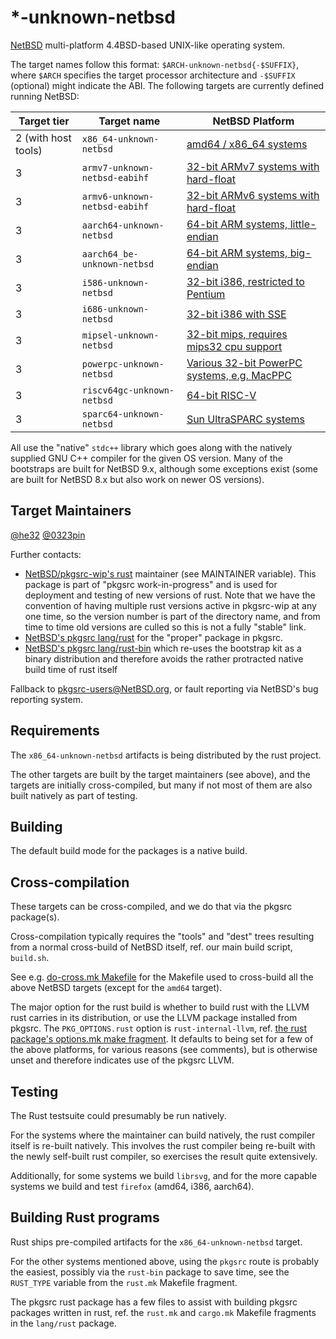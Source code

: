 # \*-unknown-netbsd

[NetBSD] multi-platform 4.4BSD-based UNIX-like operating system.

[NetBSD]: https://www.NetBSD.org/

The target names follow this format: `$ARCH-unknown-netbsd{-$SUFFIX}`,
where `$ARCH` specifies the target processor architecture and
`-$SUFFIX` (optional) might indicate the ABI. The following targets
are currently defined running NetBSD:

| Target tier         | Target name                   | NetBSD Platform                                                                      |
|---------------------|-------------------------------|--------------------------------------------------------------------------------------|
| 2 (with host tools) | `x86_64-unknown-netbsd`       | [amd64 / x86_64 systems](https://wiki.netbsd.org/ports/amd64/)                       |
| 3                   | `armv7-unknown-netbsd-eabihf` | [32-bit ARMv7 systems with hard-float](https://wiki.netbsd.org/ports/evbarm/)        |
| 3                   | `armv6-unknown-netbsd-eabihf` | [32-bit ARMv6 systems with hard-float](https://wiki.netbsd.org/ports/evbarm/)        |
| 3                   | `aarch64-unknown-netbsd`      | [64-bit ARM systems, little-endian](https://wiki.netbsd.org/ports/evbarm/)           |
| 3                   | `aarch64_be-unknown-netbsd`   | [64-bit ARM systems, big-endian](https://wiki.netbsd.org/ports/evbarm/)              |
| 3                   | `i586-unknown-netbsd`         | [32-bit i386, restricted to Pentium](https://wiki.netbsd.org/ports/i386/)            |
| 3                   | `i686-unknown-netbsd`         | [32-bit i386 with SSE](https://wiki.netbsd.org/ports/i386/)                          |
| 3                   | `mipsel-unknown-netbsd`       | [32-bit mips, requires mips32 cpu support](https://wiki.netbsd.org/ports/evbmips/)   |
| 3                   | `powerpc-unknown-netbsd`      | [Various 32-bit PowerPC systems, e.g. MacPPC](https://wiki.netbsd.org/ports/macppc/) |
| 3                   | `riscv64gc-unknown-netbsd`    | [64-bit RISC-V](https://wiki.netbsd.org/ports/riscv/)                                |
| 3                   | `sparc64-unknown-netbsd`      | [Sun UltraSPARC systems](https://wiki.netbsd.org/ports/sparc64/)                     |

All use the "native" `stdc++` library which goes along with the natively
supplied GNU C++ compiler for the given OS version.  Many of the bootstraps
are built for NetBSD 9.x, although some exceptions exist (some
are built for NetBSD 8.x but also work on newer OS versions).


## Target Maintainers

[@he32](https://github.com/he32)
[@0323pin](https://github.com/0323pin)

Further contacts:

- [NetBSD/pkgsrc-wip's rust](https://github.com/NetBSD/pkgsrc-wip/blob/master/rust188/Makefile) maintainer (see MAINTAINER variable). This package is part of "pkgsrc work-in-progress" and is used for deployment and testing of new versions of rust.  Note that we have the convention of having multiple rust versions active in pkgsrc-wip at any one time, so the version number is part of the directory name, and from time to time old versions are culled so this is not a fully "stable" link.
- [NetBSD's pkgsrc lang/rust](https://github.com/NetBSD/pkgsrc/tree/trunk/lang/rust) for the "proper" package in pkgsrc.
- [NetBSD's pkgsrc lang/rust-bin](https://github.com/NetBSD/pkgsrc/tree/trunk/lang/rust-bin) which re-uses the bootstrap kit as a binary distribution and therefore avoids the rather protracted native build time of rust itself

Fallback to pkgsrc-users@NetBSD.org, or fault reporting via NetBSD's
bug reporting system.

## Requirements

The `x86_64-unknown-netbsd` artifacts is being distributed by the
rust project.

The other targets are built by the target maintainers (see above),
and the targets are initially cross-compiled, but many if not most
of them are also built natively as part of testing.


## Building

The default build mode for the packages is a native build.


## Cross-compilation

These targets can be cross-compiled, and we do that via the pkgsrc
package(s).

Cross-compilation typically requires the "tools" and "dest" trees
resulting from a normal cross-build of NetBSD itself, ref. our main
build script, `build.sh`.

See e.g. [do-cross.mk
Makefile](https://github.com/NetBSD/pkgsrc/tree/trunk/lang/rust/do-cross.mk)
for the Makefile used to cross-build all the above NetBSD targets
(except for the `amd64` target).

The major option for the rust build is whether to build rust with
the LLVM rust carries in its distribution, or use the LLVM package
installed from pkgsrc.  The `PKG_OPTIONS.rust` option is
`rust-internal-llvm`, ref.  [the rust package's options.mk make
fragment](https://github.com/NetBSD/pkgsrc/blob/trunk/lang/rust/options.mk).
It defaults to being set for a few of the above platforms, for
various reasons (see comments), but is otherwise unset and therefore
indicates use of the pkgsrc LLVM.


## Testing

The Rust testsuite could presumably be run natively.

For the systems where the maintainer can build natively, the rust
compiler itself is re-built natively.  This involves the rust compiler
being re-built with the newly self-built rust compiler, so exercises
the result quite extensively.

Additionally, for some systems we build `librsvg`, and for the more
capable systems we build and test `firefox` (amd64, i386, aarch64).


## Building Rust programs

Rust ships pre-compiled artifacts for the `x86_64-unknown-netbsd`
target.

For the other systems mentioned above, using the `pkgsrc` route is
probably the easiest, possibly via the `rust-bin` package to save
time, see the `RUST_TYPE` variable from the `rust.mk` Makefile
fragment.

The pkgsrc rust package has a few files to assist with building
pkgsrc packages written in rust, ref. the `rust.mk` and `cargo.mk`
Makefile fragments in the `lang/rust` package.
